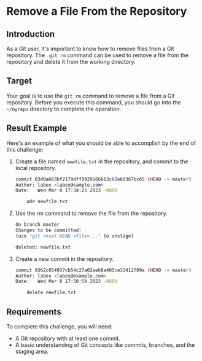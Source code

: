 # Remove a File From the Repository

## Introduction

As a Git user, it's important to know how to remove files from a Git repository. The ` git rm` command can be used to remove a file from the repository and delete it from the working directory.

## Target

Your goal is to use the `git rm` command to remove a file from a Git repository. Before you execute this command, you should go into the `~/myrepo` directory to complete the operation.

## Result Example

Here's an example of what you should be able to accomplish by the end of this challenge:

1. Create a file named `newfile.txt` in the repository, and commit to the local repository.

   ```bash
   commit 03d0a663bf2179dff0929166b63c62e8d367bc65 (HEAD -> master)
   Author: labex <labex@sample.com>
   Date:   Wed Mar 8 17:34:23 2023 -0800

       add newfile.txt

   ```

2. Use the rm command to remove the file from the repository.

   ```bash
   On branch master
   Changes to be committed:
   (use "git reset HEAD <file>..." to unstage)
   
   deleted: newfile.txt
   ```

3. Create a new commit in the repository.

   ```bash
   commit 9362c054937cb54c27a02aeb8a405ce33412f09a (HEAD -> master)
   Author: labex <labex@example.com>
   Date:   Wed Mar 8 17:50:54 2023 -0800

       delete newfile.txt
   ```

## Requirements

To complete this challenge, you will need:

- A Git repository with at least one commit.
- A basic understanding of Git concepts like commits, branches, and the staging area.
